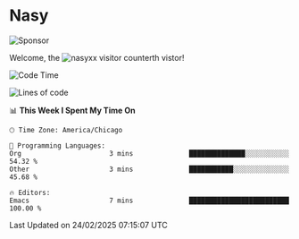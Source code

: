 # Nasy

<!--
<p align="center">
<img height="200" src="https://github-readme-stats.vercel.app/api?username=nasyxx&count_private=true&show_icons=true&theme=dracula&include_all_commits=true"/>
<img height="200" src="https://github-readme-stats.vercel.app/api/top-langs/?username=nasyxx&theme=dracula&hide=html,jupyter+notebook&count_private=true&show_icons=true"/>
</p>

  
----------------
-->

![Sponsor](https://img.shields.io/static/v1.svg?label=Sponsor&message=%E2%9D%A4&logo=GitHub&style=flat&color=pink)
 
Welcome, the ![nasyxx visitor counter](https://count.getloli.com/get/@nasyxx?theme=rule34)th vistor!
 
<!--START_SECTION:waka-->
![Code Time](http://img.shields.io/badge/Code%20Time-4%2C733%20hrs%2032%20mins-blue)

![Lines of code](https://img.shields.io/badge/From%20Hello%20World%20I%27ve%20Written-6.3%20million%20lines%20of%20code-blue)

📊 **This Week I Spent My Time On** 

```text
🕑︎ Time Zone: America/Chicago

💬 Programming Languages: 
Org                      3 mins              ██████████████░░░░░░░░░░░   54.32 % 
Other                    3 mins              ███████████░░░░░░░░░░░░░░   45.68 % 

🔥 Editors: 
Emacs                    7 mins              █████████████████████████   100.00 % 
```


 Last Updated on 24/02/2025 07:15:07 UTC
<!--END_SECTION:waka-->

<!-- ![visitors](https://visitor-badge.laobi.icu/badge?page_id=nasyxx.nasyxx) -->
